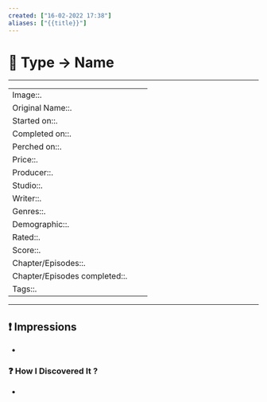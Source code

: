 ```yaml
---
created: ["16-02-2022 17:38"]
aliases: ["{{title}}"]
---
```


# 📔 Type -> Name
___
|                               |     |     |
| ----------------------------- | --- | --- |
| Image::.                      |     |     |
| Original Name::.              |     |     |
| Started on::.                 |     |     |
| Completed on::.               |     |     |
| Perched on::.                 |     |     |
| Price::.                      |     |     |
| Producer::.                   |     |     |
| Studio::.                     |     |     |
| Writer::.                     |     |     |
| Genres::.                     |     |     |
| Demographic::.                |     |     |
| Rated::.                      |     |     |
| Score::.                      |     |     |
| Chapter/Episodes::.           |     |     |
| Chapter/Episodes completed::. |     |     |
| Tags::.                       |     |     |
___
## ❗ Impressions 
- 
### ❓ How I Discovered It ?
- 
